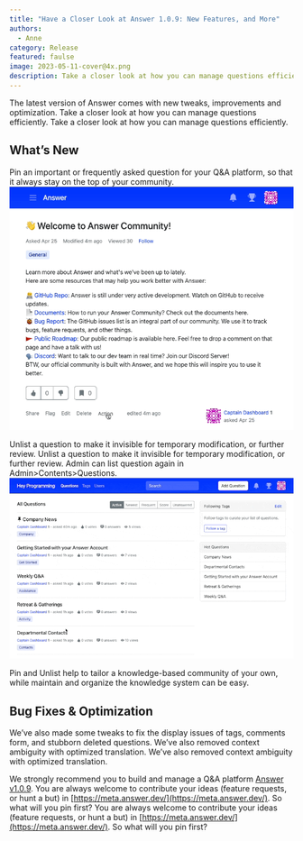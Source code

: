 ```yaml
---
title: "Have a Closer Look at Answer 1.0.9: New Features, and More"
authors:
  - Anne
category: Release
featured: faulse
image: 2023-05-11-cover@4x.png
description: Take a closer look at how you can manage questions efficiently with Answer v1.0.9.
---
```


The latest version of Answer comes with new tweaks, improvements and optimization. Take a closer look at how you can manage questions efficiently. Take a closer look at how you can manage questions efficiently.

## What’s New
Pin an important or frequently asked question for your Q&A platform, so that it always stay on the top of your community. ![Pin a Question in Answer](1.0.9release1.gif)

Unlist a question to make it invisible for temporary modification, or further review. Unlist a question to make it invisible for temporary modification, or further review. Admin can list question again in Admin\>Contents\>Questions. ![Unlist a Question](1.0.9release2.gif)

Pin and Unlist help to tailor a knowledge-based community of your own, while maintain and organize the knowledge system can be easy.

## Bug Fixes & Optimization
We’ve also made some tweaks to fix the display issues of tags, comments form,  and stubborn deleted questions. We’ve also removed context ambiguity with optimized translation. We’ve also removed context ambiguity with optimized translation.


We strongly recommend you to build and manage a Q&A platform [Answer v1.0.9](https://github.com/apache/incubator-answer/releases/tag/v1.0.9). You are always welcome to contribute your ideas (feature requests, or hunt a but) in [https://meta.answer.dev/](https://meta.answer.dev/). So what will you pin first? You are always welcome to contribute your ideas (feature requests, or hunt a but) in [https://meta.answer.dev/](https://meta.answer.dev/). So what will you pin first?
